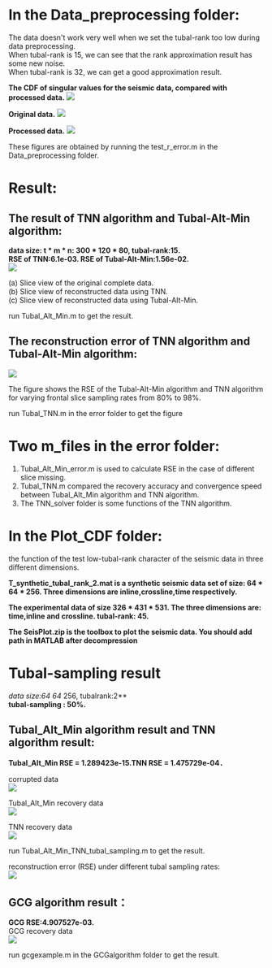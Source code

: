 In the Data_preprocessing folder: 
==
The data doesn't work very well when we set the tubal-rank too low during data preprocessing. <br>
When tubal-rank is 15, we can see that the rank approximation result has some new noise.  <br>
When tubal-rank is 32, we can get a good approximation result. <br>


**The CDF of singular values for the seismic data, compared with processed data.**
![](https://github.com/hust512/Seismic_Sensory_Data_Analysis/blob/master/Data_preprocessing/原始数据与预处理数据的CDF图对比.png)


**Original data.**
![](https://github.com/hust512/Seismic_Sensory_Data_Analysis/blob/master/Data_preprocessing/original_data.png)

**Processed data.**
![](https://github.com/hust512/Seismic_Sensory_Data_Analysis/blob/master/Data_preprocessing/tubal_rank_32_approximate_data.png)

These figures are obtained by running the test_r_error.m in the Data_preprocessing folder.


Result:
==

The result of TNN algorithm and Tubal-Alt-Min algorithm:
--
**data size: t * m * n: 300 * 120 * 80, tubal-rank:15.**<br>
**RSE of TNN:6.1e-03. RSE of Tubal-Alt-Min:1.56e-02.**<br>
![](https://github.com/hust512/Seismic_Sensory_Data_Analysis/blob/master/Result/slicemissingrecovery.png)

(a) Slice view of the original complete data. <br>
(b) Slice view of reconstructed data using TNN. <br>
(c) Slice view of reconstructed data using Tubal-Alt-Min. <br>

run Tubal_Alt_Min.m to get the result.

The reconstruction error of TNN algorithm and Tubal-Alt-Min algorithm:
--
![](https://github.com/hust512/Seismic_Sensory_Data_Analysis/blob/master/Result/error_v3.png)

The figure shows the RSE of the Tubal-Alt-Min algorithm and TNN algorithm for varying frontal slice sampling rates from 80% to 98%.<br>

run Tubal_TNN.m in the error folder to get the figure

Two m_files in the error folder:
==
1. Tubal_Alt_Min_error.m is used to calculate RSE in the case of different slice missing. <br>
2. Tubal_TNN.m compared the recovery accuracy and convergence speed between Tubal_Alt_Min algorithm and TNN algorithm. <br>
3. The TNN_solver folder is some functions of the TNN algorithm. <br>

In the Plot_CDF folder:
==
the function of the test low-tubal-rank character of the seismic data in three different dimensions. <br>


**T_synthetic_tubal_rank_2.mat is a synthetic seismic data set of size: 64 * 64 * 256. Three dimensions are inline,crossline,time respectively.**<br>

**The experimental data of size 326 * 431 * 531. The three dimensions are: time,inline and crossline. tubal-rank: 45.**<br>

**The SeisPlot.zip is the toolbox to plot the seismic data. You should add path in MATLAB after decompression** <br>


Tubal-sampling result
==
**data size:64* 64* 256, tubalrank:2**<br>
**tubal-sampling : 50%.**<br>

Tubal_Alt_Min algorithm result and TNN algorithm result:
--
**Tubal_Alt_Min RSE = 1.289423e-15.TNN RSE = 1.475729e-04．**<br>

corrupted data<br>
![](https://github.com/hust512/Seismic_Sensory_Data_Analysis/blob/master/Result/Corrupted_data.png)

Tubal_Alt_Min recovery data<br>
![](https://github.com/hust512/Seismic_Sensory_Data_Analysis/blob/master/Result/Tubal_Recovery_data.png)

TNN recovery data<br>
![](https://github.com/hust512/Seismic_Sensory_Data_Analysis/blob/master/Result/TNN_recovery_data.png)

run Tubal_Alt_Min_TNN_tubal_sampling.m to get the result.<br>

reconstruction error (RSE) under different tubal sampling rates:<br>
![](https://github.com/hust512/Seismic_Sensory_Data_Analysis/blob/master/Result/tubal_sampling_error.png)

GCG algorithm result：
--
**GCG RSE:4.907527e-03.**<br>
GCG recovery data<br>
![](https://github.com/hust512/Seismic_Sensory_Data_Analysis/blob/master/GCGalgorithm/Result/Recovery_data.png)

run gcgexample.m in the GCGalgorithm folder to get the result.<br>
